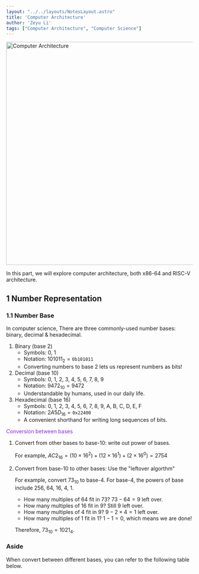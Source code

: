 ```yaml
---
layout: "../../layouts/NotesLayout.astro"
title: 'Computer Architecture'
author: 'Zeyu Li'
tags: ["Computer Architecture", "Computer Science"]
---
```

<img src="/assets/computer-architecture/1-1-1.png" alt="Computer Architecture" width="600"/>

In this part, we will explore computer architecture, both x86-64 and RISC-V architecture.

## 1 Number Representation

### 1.1 Number Base

In computer science, There are three commonly-used number bases: binary, decimal & hexadecimal.

1. Binary (base 2)
    * Symbols: 0, 1
    * Notation: $101011_2=\texttt{0b101011}$
    * Converting numbers to base 2 lets us represent numbers as bits!
2. Decimal (base 10)
    * Symbols: 0, 1, 2, 3, 4, 5, 6, 7, 8, 9
    * Notation: $9472_{10}=9472$
    * Understandable by humans, used in our daily life.
3. Hexadecimal (base 16)
    * Symbols: 0, 1, 2, 3, 4, 5, 6, 7, 8, 9, A, B, C, D, E, F
    * Notation: $2A5D_{16}=\texttt{0x22400}$
    * A convenient shorthand for writing long sequences of bits.

<span style="color:BlueViolet">Conversion between bases</span>

1. Convert from other bases to base-10: write out power of bases.

   For example, $AC2_{16}=(10 \times 16^2)+(12 \times 16^1)+(2 \times 16^0)=2754$
2. Convert from base-10 to other bases: Use the "leftover algorthm"

   For example, convert $73_{10}$ to base-4. For base-4, the powers of base include 256, 64, 16, 4, 1.

   * How many multiples of $64$ fit in $73$? $73 - 64 = 9$ left over.
   * How many multiples of $16$ fit in $9$? Still $9$ left over.
   * How many multiples of $4$ fit in $9$? $9 - 2 \times 4 = 1$ left over.
   * How many multiples of $1$ fit in $1$? $1 - 1 = 0$, which means we are done!

   Therefore, $73_{10}=1021_4$.

<div class="Aside">
    <h3>Aside</h3>
    <p>When convert between different bases, you can refer to the following table below.</p>
    
</div>
